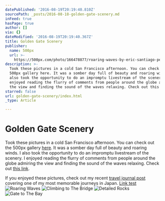 ```yaml
---
datePublished: '2016-08-19T20:19:40.810Z'
sourcePath: _posts/2016-08-18-golden-gate-scenery.md
inFeed: true
hasPage: true
author: []
via: {}
dateModified: '2016-08-19T20:19:40.367Z'
title: Golden Gate Scenery
publisher:
  name: 500px
  url: >-
    https://500px.com/photo/166478877/roaring-waves-by-eric-santiago-pe%C3%B1a?ctx_page=1&from=gallery&galleryPath=23548399&user_id=18945239
description: >-
  Took these pictures in a cold San Francisco afternoon. You can check out the
  500px gallery here. It was a somber day full of beauty and roaring winds. I
  also took the opportunity to do an impromptu livestream of the scenery. I
  enjoyed reading the flurry of comments from people around the globe admiring
  the view and finding the sound of the waves relaxing. Check out this link.
starred: false
url: golden-gate-scenery/index.html
_type: Article

---
```

# Golden Gate Scenery

Took these pictures in a cold San Francisco afternoon. You can check out the 500px gallery [here][0]. It was a somber day full of beauty and roaring winds. I also took the opportunity to do an impromptu livestream of the scenery. I enjoyed reading the flurry of comments from people around the globe admiring the view and finding the sound of the waves relaxing. Check out [this link][1].

If you enjoyed these pictures, check out my recent [travel journal post][2] covering one of my most memorable journeys in Japan. [Link test][3]
![Roaring Waves](https://the-grid-user-content.s3-us-west-2.amazonaws.com/0e320570-4273-4cb7-b9a7-32fc9d845824.jpg)
![Climbing to The Bridge](https://the-grid-user-content.s3-us-west-2.amazonaws.com/e16477f6-21cf-4696-ba4b-d6d34055a1d0.jpg)
![Detailed Rocks](https://the-grid-user-content.s3-us-west-2.amazonaws.com/b8acd58e-f393-4bca-b57e-58d66cd11834.jpg)
![Gate to The Bay](https://the-grid-user-content.s3-us-west-2.amazonaws.com/6f8c737d-1927-48ca-a30e-cbfc5fcedfd2.jpg)

[0]: https://500px.com/question_modernity/galleries/san-francisco
[1]: https://www.periscope.tv/w/1nAKEbRVnyAGL "Relax while thinking about the meaning of life"
[2]: http://thegrid.ai/questioning-modernity/weekend-in-the-mountains
[3]: http://google.com/